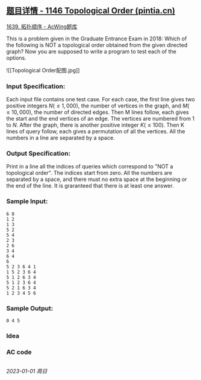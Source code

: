 ## [题目详情 - 1146 Topological Order (pintia.cn)](https://pintia.cn/problem-sets/994805342720868352/exam/problems/994805343043829760)

[1639. 拓扑顺序 - AcWing题库](https://www.acwing.com/problem/content/1641/)

This is a problem given in the Graduate Entrance Exam in 2018: Which of the following is NOT a topological order obtained from the given directed graph? Now you are supposed to write a program to test each of the options.

![[Topological Order配图.jpg]]

### Input Specification:

Each input file contains one test case. For each case, the first line gives two positive integers $N ( \leq  1,000)$, the number of vertices in the graph, and $M ( \leq  10,000)$, the number of directed edges. Then M lines follow, each gives the start and the end vertices of an edge. The vertices are numbered from $1$ to $N$. After the graph, there is another positive integer $K ( \leq  100)$. Then K lines of query follow, each gives a permutation of all the vertices. All the numbers in a line are separated by a space.

### Output Specification:

Print in a line all the indices of queries which correspond to "NOT a topological order". The indices start from zero. All the numbers are separated by a space, and there must no extra space at the beginning or the end of the line. It is graranteed that there is at least one answer.

### Sample Input:

```in
6 8
1 2
1 3
5 2
5 4
2 3
2 6
3 4
6 4
6
5 2 3 6 4 1
1 5 2 3 6 4
5 1 2 6 3 4
5 1 2 3 6 4
5 2 1 6 3 4
1 2 3 4 5 6
```

### Sample Output:

```out
0 4 5
```

### Idea



### AC code

```cpp
```


*2023-01-01 周日*